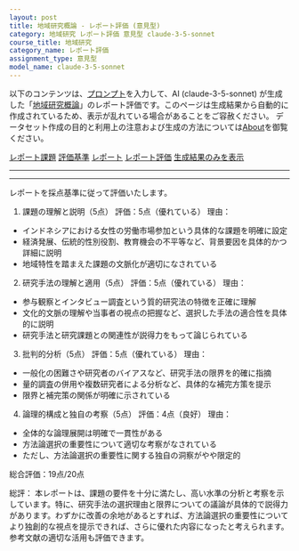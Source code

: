 ```yaml
---
layout: post
title: 地域研究概論 - レポート評価 (意見型)
category: 地域研究 レポート評価 意見型 claude-3-5-sonnet
course_title: 地域研究
category_name: レポート評価
assignment_type: 意見型
model_name: claude-3-5-sonnet
---
```


以下のコンテンツは、[プロンプト](https://github.com/takedatoshiyuki/synthetic_assignments/tree/main/generated/地域研究/claude-3-5-sonnet/prompt_レポート評価-意見型.md)を入力して、AI (claude-3-5-sonnet) が生成した「[地域研究概論](/contents/地域研究/)」のレポート評価です。このページは生成結果から自動的に作成されているため、表示が乱れている場合があることをご容赦ください。
データセット作成の目的と利用上の注意および生成の方法については[About](/About)を御覧ください。

[レポート課題](../レポート課題-意見型)
[評価基準](../評価基準-意見型)
[レポート](../レポート-意見型)
[レポート評価](../レポート評価-意見型)
[生成結果のみを表示](https://github.com/takedatoshiyuki/synthetic_assignments/tree/main/generated/地域研究/claude-3-5-sonnet/レポート評価-意見型.md)
  

***
***
  
レポートを採点基準に従って評価いたします。

1. 課題の理解と説明（5点）
評価：5点（優れている）
理由：
- インドネシアにおける女性の労働市場参加という具体的な課題を明確に設定
- 経済発展、伝統的性別役割、教育機会の不平等など、背景要因を具体的かつ詳細に説明
- 地域特性を踏まえた課題の文脈化が適切になされている

2. 研究手法の理解と適用（5点）
評価：5点（優れている）
理由：
- 参与観察とインタビュー調査という質的研究法の特徴を正確に理解
- 文化的文脈の理解や当事者の視点の把握など、選択した手法の適合性を具体的に説明
- 研究手法と研究課題との関連性が説得力をもって論じられている

3. 批判的分析（5点）
評価：5点（優れている）
理由：
- 一般化の困難さや研究者のバイアスなど、研究手法の限界を的確に指摘
- 量的調査の併用や複数研究者による分析など、具体的な補完方策を提示
- 限界と補完策の関係が明確に示されている

4. 論理的構成と独自の考察（5点）
評価：4点（良好）
理由：
- 全体的な論理展開は明確で一貫性がある
- 方法論選択の重要性について適切な考察がなされている
- ただし、方法論選択の重要性に関する独自の洞察がやや限定的

総合評価：19点/20点

総評：
本レポートは、課題の要件を十分に満たし、高い水準の分析と考察を示しています。特に、研究手法の選択理由と限界についての議論が具体的で説得力があります。わずかに改善の余地があるとすれば、方法論選択の重要性についてより独創的な視点を提示できれば、さらに優れた内容になったと考えられます。参考文献の適切な活用も評価できます。
